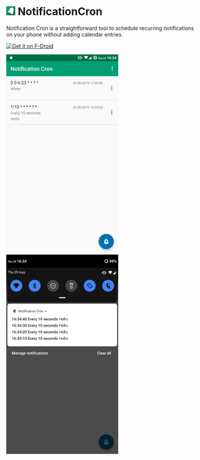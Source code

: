 # <img src="fastlane/metadata/android/en-US/images/icon.png" width="24"> NotificationCron

Notification Cron is a straightforward tool to schedule recurring notifications on your phone without adding calendar entries.

[<img src="https://fdroid.gitlab.io/artwork/badge/get-it-on.png"
  alt="Get it on F-Droid"
  height="80">](https://f-droid.org/packages/com.github.fi3te.notificationcron/)

<div>
  <img src="fastlane/metadata/android/en-US/images/phoneScreenshots/1.png" width="300">
  <img src="fastlane/metadata/android/en-US/images/phoneScreenshots/2.png" width="300">
</div>
